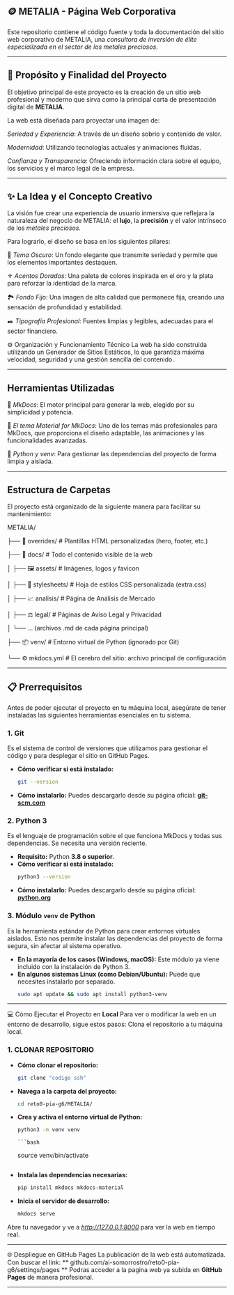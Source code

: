 

## 🪙 **METALIA** - Página Web Corporativa
Este repositorio contiene el código fuente y toda la documentación del sitio web corporativo de METALIA, una *consultora de inversión de élite especializada en el sector de los metales preciosos*.

---

## 🎯 Propósito y Finalidad del Proyecto
El objetivo principal de este proyecto es la creación de un sitio web profesional y moderno que sirva como la principal carta de presentación digital de **METALIA**. 

La web está diseñada para proyectar una imagen de:

*Seriedad y Experiencia*: A través de un diseño sobrio y contenido de valor.

*Modernidad*: Utilizando tecnologías actuales y animaciones fluidas.

*Confianza y Transparencia*: Ofreciendo información clara sobre el equipo, los servicios y el marco legal de la empresa.

---

## ✨ La Idea y el Concepto Creativo
La visión fue crear una experiencia de usuario inmersiva que reflejara la naturaleza del negocio de METALIA: el **lujo**, la **precisión** y el valor intrínseco de los *metales preciosos*.

Para lograrlo, el diseño se basa en los siguientes pilares:

🌃 *Tema Oscuro*: Un fondo elegante que transmite seriedad y permite que los elementos importantes destaquen.

⚜️ *Acentos Dorados*: Una paleta de colores inspirada en el oro y la plata para reforzar la identidad de la marca.

🏞️ *Fondo Fijo*: Una imagen de alta calidad que permanece fija, creando una sensación de profundidad y estabilidad.

✒️ *Tipografía Profesional*: Fuentes limpias y legibles, adecuadas para el sector financiero.

⚙️ Organización y Funcionamiento Técnico
La web ha sido construida utilizando un Generador de Sitios Estáticos, lo que garantiza máxima velocidad, seguridad y una gestión sencilla del contenido.

---

## **Herramientas Utilizadas**

🚀 *MkDocs*: El motor principal para generar la web, elegido por su simplicidad y potencia.

🎨 *El tema Material for MkDocs*: Uno de los temas más profesionales para MkDocs, que proporciona el diseño adaptable, las animaciones y las funcionalidades avanzadas.

🐍 *Python y venv*: Para gestionar las dependencias del proyecto de forma limpia y aislada.

---

## **Estructura de Carpetas**
El proyecto está organizado de la siguiente manera para facilitar su mantenimiento:

METALIA/

├── 📂 overrides/       # Plantillas HTML personalizadas (hero, footer, etc.)

├── 📂 docs/            # Todo el contenido visible de la web

│   ├── 🖼️ assets/      # Imágenes, logos y favicon

│   ├── 🎨 stylesheets/ # Hoja de estilos CSS personalizada (extra.css)

│   ├── 📈 analisis/    # Página de Análisis de Mercado

│   ├── ⚖️ legal/       # Páginas de Aviso Legal y Privacidad

│   └── ... (archivos .md de cada página principal)

├── 📦 venv/            # Entorno virtual de Python (ignorado por Git)

└── ⚙️ mkdocs.yml       # El cerebro del sitio: archivo principal de configuración

---

## 📋 **Prerrequisitos**

Antes de poder ejecutar el proyecto en tu máquina local, asegúrate de tener instaladas las siguientes herramientas esenciales en tu sistema.

### 1. Git

Es el sistema de control de versiones que utilizamos para gestionar el código y para desplegar el sitio en GitHub Pages.

*   **Cómo verificar si está instalado:**
    ```bash
    git --version
    ```
*   **Cómo instalarlo:**
    Puedes descargarlo desde su página oficial: **[git-scm.com](https://git-scm.com/downloads)**

### 2. Python 3

Es el lenguaje de programación sobre el que funciona MkDocs y todas sus dependencias. Se necesita una versión reciente.

*   **Requisito:** Python **3.8 o superior**.
*   **Cómo verificar si está instalado:**
    ```bash
    python3 --version
    ```
*   **Cómo instalarlo:**
    Puedes descargarlo desde su página oficial: **[python.org](https://www.python.org/downloads/)**

### 3. Módulo `venv` de Python

Es la herramienta estándar de Python para crear entornos virtuales aislados. Esto nos permite instalar las dependencias del proyecto de forma segura, sin afectar al sistema operativo.

*   **En la mayoría de los casos (Windows, macOS):** Este módulo ya viene incluido con la instalación de Python 3.
*   **En algunos sistemas Linux (como Debian/Ubuntu):** Puede que necesites instalarlo por separado.
    ```bash
    sudo apt update && sudo apt install python3-venv
    ```

---

💻 Cómo Ejecutar el Proyecto en **Local**
Para ver o modificar la web en un entorno de desarrollo, sigue estos pasos:
Clona el repositorio a tu máquina local.

### 1. CLONAR REPOSITORIO

*   **Cómo clonar el repositorio:**
    ```bash
    git clone "codigo ssh"
    ```

*   **Navega a la carpeta del proyecto:**
    ```bash
    cd reto0-pia-g6/METALIA/
    ```

*   **Crea y activa el entorno virtual de Python:**
    ```bash
    python3 -m venv venv
    ```
        ```bash
    source venv/bin/activate
    ```

*   **Instala las dependencias necesarias:**
    ```bash
    pip install mkdocs mkdocs-material
    ```

*   **Inicia el servidor de desarrollo:**
    ```bash
    mkdocs serve
    ```

Abre tu navegador y ve a *http://127.0.0.1:8000* para ver la web en tiempo real.

---

🌐 Despliegue en GitHub Pages
La publicación de la web está automatizada. Con buscar el link:  ** github.com/ai-somorrostro/reto0-pia-g6/settings/pages ** Podras acceder a la pagina web ya subida en **GitHub Pages** de manera profesional.

---